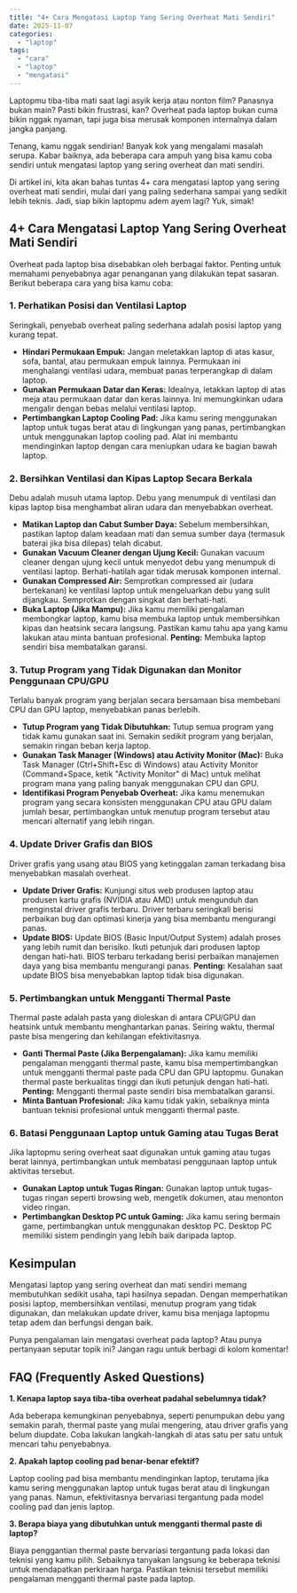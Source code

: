 ```yaml
---
title: "4+ Cara Mengatasi Laptop Yang Sering Overheat Mati Sendiri"
date: 2025-11-07
categories: 
  - "laptop"
tags: 
  - "cara"
  - "laptop"
  - "mengatasi"
---
```


Laptopmu tiba-tiba mati saat lagi asyik kerja atau nonton film? Panasnya bukan main? Pasti bikin frustrasi, kan? Overheat pada laptop bukan cuma bikin nggak nyaman, tapi juga bisa merusak komponen internalnya dalam jangka panjang.

Tenang, kamu nggak sendirian! Banyak kok yang mengalami masalah serupa. Kabar baiknya, ada beberapa cara ampuh yang bisa kamu coba sendiri untuk mengatasi laptop yang sering overheat dan mati sendiri.

Di artikel ini, kita akan bahas tuntas 4+ cara mengatasi laptop yang sering overheat mati sendiri, mulai dari yang paling sederhana sampai yang sedikit lebih teknis. Jadi, siap bikin laptopmu adem ayem lagi? Yuk, simak!

## 4+ Cara Mengatasi Laptop Yang Sering Overheat Mati Sendiri

Overheat pada laptop bisa disebabkan oleh berbagai faktor. Penting untuk memahami penyebabnya agar penanganan yang dilakukan tepat sasaran. Berikut beberapa cara yang bisa kamu coba:

### 1\. Perhatikan Posisi dan Ventilasi Laptop

Seringkali, penyebab overheat paling sederhana adalah posisi laptop yang kurang tepat.

- **Hindari Permukaan Empuk:** Jangan meletakkan laptop di atas kasur, sofa, bantal, atau permukaan empuk lainnya. Permukaan ini menghalangi ventilasi udara, membuat panas terperangkap di dalam laptop.
- **Gunakan Permukaan Datar dan Keras:** Idealnya, letakkan laptop di atas meja atau permukaan datar dan keras lainnya. Ini memungkinkan udara mengalir dengan bebas melalui ventilasi laptop.
- **Pertimbangkan Laptop Cooling Pad:** Jika kamu sering menggunakan laptop untuk tugas berat atau di lingkungan yang panas, pertimbangkan untuk menggunakan laptop cooling pad. Alat ini membantu mendinginkan laptop dengan cara meniupkan udara ke bagian bawah laptop.

### 2\. Bersihkan Ventilasi dan Kipas Laptop Secara Berkala

Debu adalah musuh utama laptop. Debu yang menumpuk di ventilasi dan kipas laptop bisa menghambat aliran udara dan menyebabkan overheat.

- **Matikan Laptop dan Cabut Sumber Daya:** Sebelum membersihkan, pastikan laptop dalam keadaan mati dan semua sumber daya (termasuk baterai jika bisa dilepas) telah dicabut.
- **Gunakan Vacuum Cleaner dengan Ujung Kecil:** Gunakan vacuum cleaner dengan ujung kecil untuk menyedot debu yang menumpuk di ventilasi laptop. Berhati-hatilah agar tidak merusak komponen internal.
- **Gunakan Compressed Air:** Semprotkan compressed air (udara bertekanan) ke ventilasi laptop untuk mengeluarkan debu yang sulit dijangkau. Semprotkan dengan singkat dan berhati-hati.
- **Buka Laptop (Jika Mampu):** Jika kamu memiliki pengalaman membongkar laptop, kamu bisa membuka laptop untuk membersihkan kipas dan heatsink secara langsung. Pastikan kamu tahu apa yang kamu lakukan atau minta bantuan profesional. **Penting:** Membuka laptop sendiri bisa membatalkan garansi.

### 3\. Tutup Program yang Tidak Digunakan dan Monitor Penggunaan CPU/GPU

Terlalu banyak program yang berjalan secara bersamaan bisa membebani CPU dan GPU laptop, menyebabkan panas berlebih.

- **Tutup Program yang Tidak Dibutuhkan:** Tutup semua program yang tidak kamu gunakan saat ini. Semakin sedikit program yang berjalan, semakin ringan beban kerja laptop.
- **Gunakan Task Manager (Windows) atau Activity Monitor (Mac):** Buka Task Manager (Ctrl+Shift+Esc di Windows) atau Activity Monitor (Command+Space, ketik "Activity Monitor" di Mac) untuk melihat program mana yang paling banyak menggunakan CPU dan GPU.
- **Identifikasi Program Penyebab Overheat:** Jika kamu menemukan program yang secara konsisten menggunakan CPU atau GPU dalam jumlah besar, pertimbangkan untuk menutup program tersebut atau mencari alternatif yang lebih ringan.

### 4\. Update Driver Grafis dan BIOS

Driver grafis yang usang atau BIOS yang ketinggalan zaman terkadang bisa menyebabkan masalah overheat.

- **Update Driver Grafis:** Kunjungi situs web produsen laptop atau produsen kartu grafis (NVIDIA atau AMD) untuk mengunduh dan menginstal driver grafis terbaru. Driver terbaru seringkali berisi perbaikan bug dan optimasi kinerja yang bisa membantu mengurangi panas.
- **Update BIOS:** Update BIOS (Basic Input/Output System) adalah proses yang lebih rumit dan berisiko. Ikuti petunjuk dari produsen laptop dengan hati-hati. BIOS terbaru terkadang berisi perbaikan manajemen daya yang bisa membantu mengurangi panas. **Penting:** Kesalahan saat update BIOS bisa menyebabkan laptop tidak bisa digunakan.

### 5\. Pertimbangkan untuk Mengganti Thermal Paste

Thermal paste adalah pasta yang dioleskan di antara CPU/GPU dan heatsink untuk membantu menghantarkan panas. Seiring waktu, thermal paste bisa mengering dan kehilangan efektivitasnya.

- **Ganti Thermal Paste (Jika Berpengalaman):** Jika kamu memiliki pengalaman mengganti thermal paste, kamu bisa mempertimbangkan untuk mengganti thermal paste pada CPU dan GPU laptopmu. Gunakan thermal paste berkualitas tinggi dan ikuti petunjuk dengan hati-hati. **Penting:** Mengganti thermal paste sendiri bisa membatalkan garansi.
- **Minta Bantuan Profesional:** Jika kamu tidak yakin, sebaiknya minta bantuan teknisi profesional untuk mengganti thermal paste.

### 6\. Batasi Penggunaan Laptop untuk Gaming atau Tugas Berat

Jika laptopmu sering overheat saat digunakan untuk gaming atau tugas berat lainnya, pertimbangkan untuk membatasi penggunaan laptop untuk aktivitas tersebut.

- **Gunakan Laptop untuk Tugas Ringan:** Gunakan laptop untuk tugas-tugas ringan seperti browsing web, mengetik dokumen, atau menonton video ringan.
- **Pertimbangkan Desktop PC untuk Gaming:** Jika kamu sering bermain game, pertimbangkan untuk menggunakan desktop PC. Desktop PC memiliki sistem pendingin yang lebih baik daripada laptop.

## Kesimpulan

Mengatasi laptop yang sering overheat dan mati sendiri memang membutuhkan sedikit usaha, tapi hasilnya sepadan. Dengan memperhatikan posisi laptop, membersihkan ventilasi, menutup program yang tidak digunakan, dan melakukan update driver, kamu bisa menjaga laptopmu tetap adem dan berfungsi dengan baik.

Punya pengalaman lain mengatasi overheat pada laptop? Atau punya pertanyaan seputar topik ini? Jangan ragu untuk berbagi di kolom komentar!

## FAQ (Frequently Asked Questions)

**1\. Kenapa laptop saya tiba-tiba overheat padahal sebelumnya tidak?**

Ada beberapa kemungkinan penyebabnya, seperti penumpukan debu yang semakin parah, thermal paste yang mulai mengering, atau driver grafis yang belum diupdate. Coba lakukan langkah-langkah di atas satu per satu untuk mencari tahu penyebabnya.

**2\. Apakah laptop cooling pad benar-benar efektif?**

Laptop cooling pad bisa membantu mendinginkan laptop, terutama jika kamu sering menggunakan laptop untuk tugas berat atau di lingkungan yang panas. Namun, efektivitasnya bervariasi tergantung pada model cooling pad dan jenis laptop.

**3\. Berapa biaya yang dibutuhkan untuk mengganti thermal paste di laptop?**

Biaya penggantian thermal paste bervariasi tergantung pada lokasi dan teknisi yang kamu pilih. Sebaiknya tanyakan langsung ke beberapa teknisi untuk mendapatkan perkiraan harga. Pastikan teknisi tersebut memiliki pengalaman mengganti thermal paste pada laptop.
